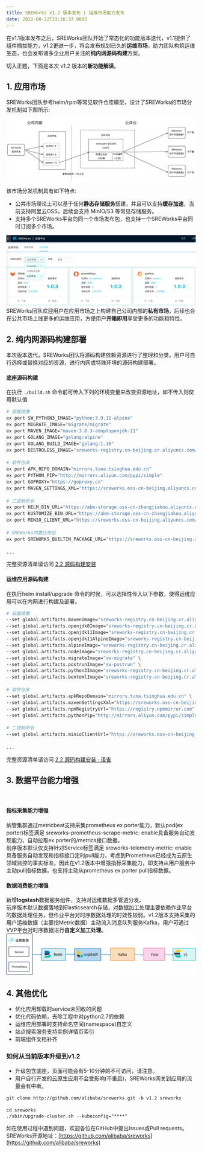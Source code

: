 ```yaml
---
title: SREWorks v1.2 版本发布 | 运维市场能力发布
date: 2022-08-22T23:16:37.000Z
---
```



在v1.1版本发布之后，SREWorks团队开始了常态化的功能版本迭代，v1.1提供了组件插拔能力，v1.2更进一步，将会发布规划已久的**运维市场**，助力团队构筑运维生态，也会发布诸多企业用户关注的**纯内网源码构建**方案。

切入正题，下面是本次 v1.2 版本的**新功能解读**。

<a name="LwPXz"></a>

## 1. 应用市场
SREWorks团队参考helm/rpm等常见软件仓库模型，设计了SREWorks的市场分发机制如下图所示:

![](./pictures/1655376291778-6df6b01c-32f4-460d-a5d7-83e46ffadf15.jpeg.png)

该市场分发机制具有如下特点:

- 公共市场理论上可以基于任何**静态存储服务**搭建，并且可以支持**缓存加速**，当前支持阿里云OSS，后续会支持 MinIO/S3 等常见存储服务。
- 支持多个SREWorks平台向同一个市场发布包，也支持一个SREWorks平台同时订阅多个市场。

![image.png](./pictures/1661210233816-3b89ad9b-96a1-4896-a1a5-b81489b6b813.png)<br />SREWorks团队欢迎用户在应用市场之上构建自己公司内部的**私有市场**，后续也会在公共市场上线更多的运维应用，方便用户**开箱即用**享受更多的功能和特性。

<a name="RI5o3"></a>

## 2. 纯内网源码构建部署
本次版本迭代，SREWorks团队将源码构建依赖资源进行了整理和分类，用户可自行选择或替换对应的资源，进行内网或特殊环境的源码构建部署。

<a name="vyR4M"></a>

#### 底座源码构建
在执行 `./build.sh` 命令前可传入下列的环境变量来改变资源地址，如不传入则使用默认值
```bash
# 容器镜像
ex port SW_PYTHON3_IMAGE="python:3.9.12-alpine"
ex port MIGRATE_IMAGE="migrate/migrate"
ex port MAVEN_IMAGE="maven:3.8.3-adoptopenjdk-11"
ex port GOLANG_IMAGE="golang:alpine"
ex port GOLANG_BUILD_IMAGE="golang:1.16"
ex port DISTROLESS_IMAGE="sreworks-registry.cn-beijing.cr.aliyuncs.com/mirror/distroless-static:nonroot"

# 软件仓库
ex port APK_REPO_DOMAIN="mirrors.tuna.tsinghua.edu.cn"
ex port PYTHON_PIP="http://mirrors.aliyun.com/pypi/simple"
ex port GOPROXY="https://goproxy.cn"
ex port MAVEN_SETTINGS_XML="https://sreworks.oss-cn-beijing.aliyuncs.com/resource/settings.xml"

# 二进制命令
ex port HELM_BIN_URL="https://abm-storage.oss-cn-zhangjiakou.aliyuncs.com/lib/helm"
ex port KUSTOMIZE_BIN_URL="https://abm-storage.oss-cn-zhangjiakou.aliyuncs.com/lib/kustomize"
ex port MINIO_CLIENT_URL="https://sreworks.oss-cn-beijing.aliyuncs.com/bin/mc-linux-amd64"

# SREWorks内置应用包
ex port SREWORKS_BUILTIN_PACKAGE_URL="https://sreworks.oss-cn-beijing.aliyuncs.com/packages"

...
```
完整资源清单请访问 [2.2 源码构建安装](https://www.yuque.com/sreworks-doc/docs/mzz07m?view=doc_embed)
<a name="M0Za0"></a>

#### 运维应用源码构建
在执行helm install/upgrade 命令的时候，可以选择性传入以下参数，使得运维应用可以在内网进行构建及部署。
```bash
# 容器镜像
--set global.artifacts.mavenImage="sreworks-registry.cn-beijing.cr.aliyuncs.com/mirror/maven:3.8.3-adoptopenjdk-11" \
--set global.artifacts.openjdk8Image="sreworks-registry.cn-beijing.cr.aliyuncs.com/mirror/openjdk8:alpine-jre" \
--set global.artifacts.openjdk11Image="sreworks-registry.cn-beijing.cr.aliyuncs.com/mirror/openjdk:11.0.10-jre" \
--set global.artifacts.openjdk11AlpineImage="sreworks-registry.cn-beijing.cr.aliyuncs.com/mirror/openjdk11:alpine-jre" \
--set global.artifacts.alpineImage="sreworks-registry.cn-beijing.cr.aliyuncs.com/mirror/alpine:latest" \
--set global.artifacts.nodeImage="sreworks-registry.cn-beijing.cr.aliyuncs.com/mirror/node:10-alpine" \
--set global.artifacts.migrateImage="sw-migrate" \
--set global.artifacts.postrunImage="sw-postrun" \
--set global.artifacts.python3Image="sreworks-registry.cn-beijing.cr.aliyuncs.com/mirror/python:3.9.12-alpine" \
--set global.artifacts.bentomlImage="sreworks-registry.cn-beijing.cr.aliyuncs.com/mirror/bentoml-model-server:0.13.1-py37" \

# 软件仓库
--set global.artifacts.apkRepoDomain="mirrors.tuna.tsinghua.edu.cn" \
--set global.artifacts.mavenSettingsXml="https://sreworks.oss-cn-beijing.aliyuncs.com/resource/settings.xml" \
--set global.artifacts.npmRegistryUrl="https://registry.npmmirror.com" \
--set global.artifacts.pythonPip="http://mirrors.aliyun.com/pypi/simple" \

# 二进制命令
--set global.artifacts.minioClientUrl="https://sreworks.oss-cn-beijing.aliyuncs.com/bin/mc-linux-amd64" \

...
```
完整资源清单请访问 [2.2 源码构建安装 · 语雀](https://www.yuque.com/sreworks-doc/docs/mzz07m?view=doc_embed)

<a name="AAt3D"></a>

## 3. 数据平台能力增强
<a name="hNdij"></a>

#### <br />
<a name="D55JT"></a>

#### 指标采集能力增强
纳管集群通过metricbeat支持采集prometheus ex porter能力，默认pod(ex porter)标签满足 sreworks-prometheus-scrape-metric: enable具备服务自动发现能力，自动拉取ex porter的/metrics接口数据。<br />前序版本默认仅支持针对Service标签满足 sreworks-telemetry-metric: enable 具备服务自动发现和指标接口定时pull能力，考虑到Prometheus已经成为云原生领域监控的事实标准，因此在v1.2版本中增强指标采集能力，即支持从用户服务中主动pull指标数据，也支持主动从prometheus ex porter pull指标数据。

<a name="GxjzR"></a>

#### 数据消费能力增强
新增**logstash**数据服务组件，支持对运维数据多管道分发。<br />前序版本默认数据落地到Elasticsearch存储，对数据加工处理主要依赖作业平台的数据处理任务，但作业平台对时序数据处理的时效性较弱。v1.2版本支持采集的用户运维数据（主要指Metric数据）主动流入消息队列服务Kafka，用户可通过VVP平台对时序数据进行**自定义加工处理**。<br />![image.png](./pictures/1661210233672-2b002564-7ebf-476d-a11b-a41f4b3ba7ba.png)




<a name="pIbxq"></a>

## 4. 其他优化

- 优化应用卸载时service未回收的问题
- 优化代码依赖，去除工程中对python2.7的依赖
- 运维应用部署时支持命名空间(namespace)自定义
- 站点搜索服务支持实例详情页索引
- 前端组件文档补齐

<a name="EGjV8"></a>

### 如何从当前版本升级到v1.2

- 升级包含底座，页面可能会有5-10分钟的不可访问，请注意。
- 用户自行开发的云原生应用不会受影响(不重启)，SREWorks网关到应用的流量会有中断。
```
git clone http://github.com/alibaba/sreworks.git -b v1.2 sreworks

cd sreworks
./sbin/upgrade-cluster.sh --kubeconfig="****"
```



如在使用过程中遇到问题，欢迎各位在GitHub中提出Issues或Pull requests。<br />SREWorks开源地址：[https://github.com/alibaba/sreworks](https://github.com/alibaba/sreworks)

